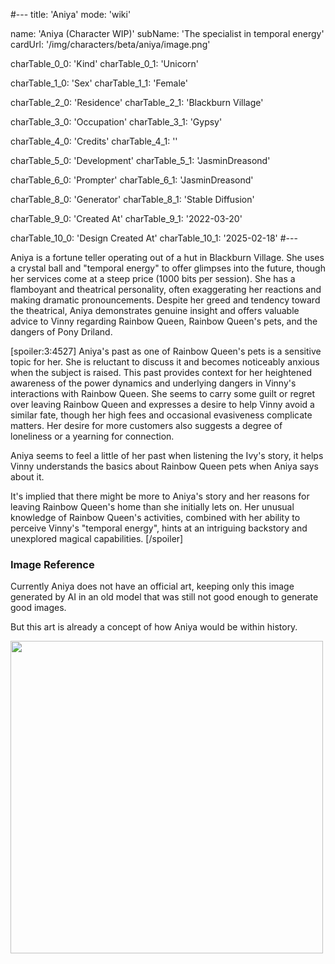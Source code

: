 #---
title: 'Aniya'
mode: 'wiki'

name: 'Aniya (Character WIP)'
subName: 'The specialist in temporal energy'
cardUrl: '/img/characters/beta/aniya/image.png'

charTable_0_0: 'Kind'
charTable_0_1: 'Unicorn'

charTable_1_0: 'Sex'
charTable_1_1: 'Female'

charTable_2_0: 'Residence'
charTable_2_1: 'Blackburn Village'

charTable_3_0: 'Occupation'
charTable_3_1: 'Gypsy'

charTable_4_0: 'Credits'
charTable_4_1: ''

charTable_5_0: 'Development'
charTable_5_1: 'JasminDreasond'

charTable_6_0: 'Prompter'
charTable_6_1: 'JasminDreasond'

charTable_8_0: 'Generator'
charTable_8_1: 'Stable Diffusion'

charTable_9_0: 'Created At'
charTable_9_1: '2022-03-20'

charTable_10_0: 'Design Created At'
charTable_10_1: '2025-02-18'
#---

<span class="made-by-ai">

Aniya is a fortune teller operating out of a hut in Blackburn Village. She uses a crystal ball and "temporal energy" to offer glimpses into the future, though her services come at a steep price (1000 bits per session). She has a flamboyant and theatrical personality, often exaggerating her reactions and making dramatic pronouncements. Despite her greed and tendency toward the theatrical, Aniya demonstrates genuine insight and offers valuable advice to Vinny regarding Rainbow Queen, Rainbow Queen's pets, and the dangers of Pony Driland. 

[spoiler:3:4527]
Aniya's past as one of Rainbow Queen's pets is a sensitive topic for her. She is reluctant to discuss it and becomes noticeably anxious when the subject is raised. This past provides context for her heightened awareness of the power dynamics and underlying dangers in Vinny's interactions with Rainbow Queen. She seems to carry some guilt or regret over leaving Rainbow Queen and expresses a desire to help Vinny avoid a similar fate, though her high fees and occasional evasiveness complicate matters. Her desire for more customers also suggests a degree of loneliness or a yearning for connection.

Aniya seems to feel a little of her past when listening the Ivy's story, it helps Vinny understands the basics about Rainbow Queen pets when Aniya says about it.

It's implied that there might be more to Aniya's story and her reasons for leaving Rainbow Queen's home than she initially lets on. Her unusual knowledge of Rainbow Queen's activities, combined with her ability to perceive Vinny's "temporal energy", hints at an intriguing backstory and unexplored magical capabilities.
[/spoiler]

</span>

### Image Reference

Currently Aniya does not have an official art, keeping only this image generated by AI in an old model that was still not good enough to generate good images.

But this art is already a concept of how Aniya would be within history.

<img src="/img/characters/beta/aniya/image.png" height="500">